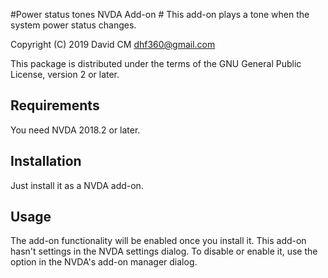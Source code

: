 #Power status tones NVDA Add-on #
This add-on plays a tone when the system power status changes.

Copyright (C) 2019 David CM <dhf360@gmail.com>

This package is distributed under the terms of the GNU General Public License, version 2 or later.

## Requirements
  You need NVDA 2018.2 or later.

## Installation
  Just install it as a NVDA add-on.

## Usage
  The add-on functionality will be enabled once you install it. This add-on hasn't settings in the NVDA settings dialog. To disable or enable it, use the option in the NVDA's add-on manager dialog.